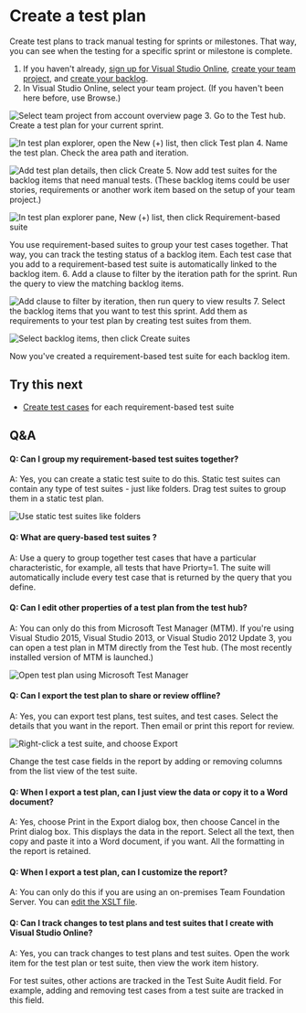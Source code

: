 <properties
	pageTitle="Create a test plan"
  description="Create a test plan"
  services="visual-studio-online"
  documentationCenter = ""
  authors="terryaustin"
  manager="terryaustin"
  editor="terryaustin" /> 

# Create a test plan


Create test plans to track manual testing for sprints 
or milestones. That way, you can see when the testing 
for a specific sprint or milestone is complete.


1. If you haven't already, 
[sign up for Visual Studio Online](../../setup/sign-up-for-visual-studio-online.md), 
[create your team project](../../setup/connect-to-visual-studio-online.md#createteamproject), 
and [create your backlog](../../work/create-your-backlog-vs.md).
2. In Visual Studio Online, select your team project. 
(If you haven't been here before, use Browse.)



![Select team project from account overview page](./media/create-a-test-plan-vs/SelectTeamProject.png)
3. Go to the Test hub. Create a test plan for your current sprint.



![In test plan explorer, open the New (+) list, then click Test plan](./media/create-a-test-plan-vs/CreateATestPlan1a.png)
4. Name the test plan. Check the area path and iteration.



![Add test plan details, then click Create](./media/create-a-test-plan-vs/CreateATestPlan2.png)
5. Now add test suites for the backlog items that need manual tests. 
(These backlog items could be user stories, requirements or another 
work item based on the setup of your team project.)



![In test plan explorer pane, New (+) list, then click Requirement-based suite](./media/create-a-test-plan-vs/AddRequirementSuitesToTestPlan.png)



You use requirement-based suites to group your test cases together. 
That way, you can track the testing status of a backlog item. 
Each test case that you add to a requirement-based test suite is 
automatically linked to the backlog item.
6. Add a clause to filter by the iteration path for the sprint. 
Run the query to view the matching backlog items.



![Add clause to filter by iteration, then run query to view results](./media/create-a-test-plan-vs/AddRequirementSuitesToTestPlan2.png)
7. Select the backlog items that you want to test this sprint. 
Add them as requirements to your test plan by creating test suites from them.



![Select backlog items, then click Create suites](./media/create-a-test-plan-vs/AddRequirementSuitesToTestPlan3.png)



Now you've created a requirement-based test suite for each backlog item.

## Try this next

- [Create test cases](../create-tests-vs.md) for each requirement-based test suite

## Q&amp;A

#### Q:  Can I group my requirement-based test suites together?


A:  Yes, you can create a static test suite to do this. 
Static test suites can contain any type of test suites - just like folders. 
Drag test suites to group them in a static test plan.



![Use static test suites like folders](./media/create-a-test-plan-vs/AddRequirementSuitesToTestPlan4.png)


#### Q:  What are query-based test suites ?


A:  Use a query to group together test cases that have a particular characteristic, 
for example, all tests that have Priorty=1. The suite will automatically include 
every test case that is returned by the query that you define.


#### Q:  Can I edit other properties of a test plan from the test hub?


A:  You can only do this from Microsoft Test Manager (MTM). If you're using Visual Studio 2015,
Visual Studio 2013, or Visual Studio 2012 Update 3, you can open a test plan in MTM directly from the Test hub. 
(The most recently installed version of MTM is launched.)



![Open test plan using Microsoft Test Manager](./media/create-a-test-plan-vs/OpenTestPlanMTM.png)


#### Q:  Can I export the test plan to share or review offline?


A:  Yes, you can export test plans, test suites, and test cases. Select the details 
that you want in the report. Then email or print this report for review.



![Right-click a test suite, and choose Export](./media/create-a-test-plan-vs/ExportTestPlanHTML.png)



Change the test case fields in the report by adding or removing columns from 
the list view of the test suite.


#### Q:  When I export a test plan, can I just view the data or copy it to a Word document?


A:  Yes, choose Print in the Export dialog box, then choose Cancel in the Print dialog box. 
This displays the data in the report. Select all the text, then copy and paste it 
into a Word document, if you want. All the formatting in the report is retained.


#### Q:  When I export a test plan, can I customize the report?


A:  You can only do this if you are using an on-premises Team Foundation Server. 
You can [edit the XSLT file](https://msdn.microsoft.com/library/dd380763.aspx#XSLT).


#### Q:  Can I track changes to test plans and test suites that I create with Visual Studio Online?


A:  Yes, you can track changes to test plans and test suites. Open the work item 
for the test plan or test suite, then view the work item history.



For test suites, other actions are tracked in the Test Suite Audit field. 
For example, adding and removing test cases from a test suite are tracked in this field.
